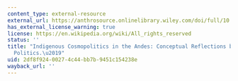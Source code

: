 ```yaml
---
content_type: external-resource
external_url: https://anthrosource.onlinelibrary.wiley.com/doi/full/10.1111/j.1548-1360.2010.01061.x
has_external_license_warning: true
license: https://en.wikipedia.org/wiki/All_rights_reserved
status: ''
title: "Indigenous Cosmopolitics in the Andes: Conceptual Reflections beyond \u2018\
  Politics.\u2019"
uid: 2df8f924-0027-4c44-bb7b-9451c154238e
wayback_url: ''
---
```

